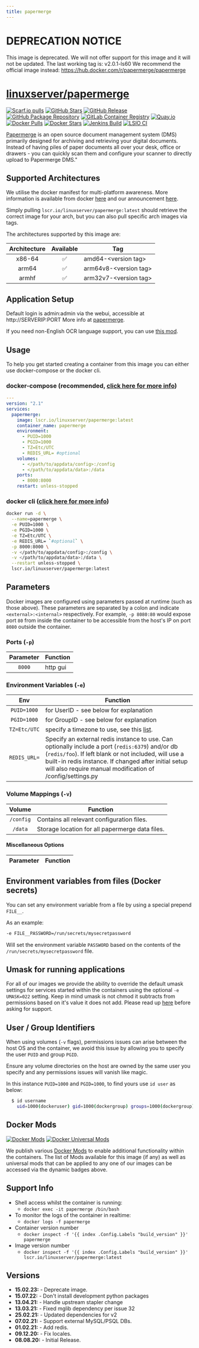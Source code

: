 ```yaml
---
title: papermerge
---
```

<!-- DO NOT EDIT THIS FILE MANUALLY  -->
<!-- Please read the https://github.com/linuxserver/docker-papermerge/blob/master/.github/CONTRIBUTING.md -->

# DEPRECATION NOTICE

This image is deprecated. We will not offer support for this image and it will not be updated.
The last working tag is:
      v2.0.1-ls60
We recommend the official image instead:
https://hub.docker.com/r/papermerge/papermerge

# [linuxserver/papermerge](https://github.com/linuxserver/docker-papermerge)

[![Scarf.io pulls](https://scarf.sh/installs-badge/linuxserver-ci/linuxserver%2Fpapermerge?color=94398d&label-color=555555&logo-color=ffffff&style=for-the-badge&package-type=docker)](https://scarf.sh/gateway/linuxserver-ci/docker/linuxserver%2Fpapermerge)
[![GitHub Stars](https://img.shields.io/github/stars/linuxserver/docker-papermerge.svg?color=94398d&labelColor=555555&logoColor=ffffff&style=for-the-badge&logo=github)](https://github.com/linuxserver/docker-papermerge)
[![GitHub Release](https://img.shields.io/github/release/linuxserver/docker-papermerge.svg?color=94398d&labelColor=555555&logoColor=ffffff&style=for-the-badge&logo=github)](https://github.com/linuxserver/docker-papermerge/releases)
[![GitHub Package Repository](https://img.shields.io/static/v1.svg?color=94398d&labelColor=555555&logoColor=ffffff&style=for-the-badge&label=linuxserver.io&message=GitHub%20Package&logo=github)](https://github.com/linuxserver/docker-papermerge/packages)
[![GitLab Container Registry](https://img.shields.io/static/v1.svg?color=94398d&labelColor=555555&logoColor=ffffff&style=for-the-badge&label=linuxserver.io&message=GitLab%20Registry&logo=gitlab)](https://gitlab.com/linuxserver.io/docker-papermerge/container_registry)
[![Quay.io](https://img.shields.io/static/v1.svg?color=94398d&labelColor=555555&logoColor=ffffff&style=for-the-badge&label=linuxserver.io&message=Quay.io)](https://quay.io/repository/linuxserver.io/papermerge)
[![Docker Pulls](https://img.shields.io/docker/pulls/linuxserver/papermerge.svg?color=94398d&labelColor=555555&logoColor=ffffff&style=for-the-badge&label=pulls&logo=docker)](https://hub.docker.com/r/linuxserver/papermerge)
[![Docker Stars](https://img.shields.io/docker/stars/linuxserver/papermerge.svg?color=94398d&labelColor=555555&logoColor=ffffff&style=for-the-badge&label=stars&logo=docker)](https://hub.docker.com/r/linuxserver/papermerge)
[![Jenkins Build](https://img.shields.io/jenkins/build?labelColor=555555&logoColor=ffffff&style=for-the-badge&jobUrl=https%3A%2F%2Fci.linuxserver.io%2Fjob%2FDocker-Pipeline-Builders%2Fjob%2Fdocker-papermerge%2Fjob%2Fmaster%2F&logo=jenkins)](https://ci.linuxserver.io/job/Docker-Pipeline-Builders/job/docker-papermerge/job/master/)
[![LSIO CI](https://img.shields.io/badge/dynamic/yaml?color=94398d&labelColor=555555&logoColor=ffffff&style=for-the-badge&label=CI&query=CI&url=https%3A%2F%2Fci-tests.linuxserver.io%2Flinuxserver%2Fpapermerge%2Flatest%2Fci-status.yml)](https://ci-tests.linuxserver.io/linuxserver/papermerge/latest/index.html)

[Papermerge](https://www.papermerge.com/) is an open source document management system (DMS) primarily designed for archiving and retrieving your digital documents. Instead of having piles of paper documents all over your desk, office or drawers - you can quickly scan them and configure your scanner to directly upload to Papermerge DMS."

## Supported Architectures

We utilise the docker manifest for multi-platform awareness. More information is available from docker [here](https://github.com/docker/distribution/blob/master/docs/spec/manifest-v2-2.md#manifest-list) and our announcement [here](https://blog.linuxserver.io/2019/02/21/the-lsio-pipeline-project/).

Simply pulling `lscr.io/linuxserver/papermerge:latest` should retrieve the correct image for your arch, but you can also pull specific arch images via tags.

The architectures supported by this image are:

| Architecture | Available | Tag |
| :----: | :----: | ---- |
| x86-64 | ✅ | amd64-\<version tag\> |
| arm64 | ✅ | arm64v8-\<version tag\> |
| armhf | ✅ | arm32v7-\<version tag\> |

## Application Setup

Default login is admin:admin via the webui, accessible at http://SERVERIP:PORT
More info at [papermerge](https://www.papermerge.com/).

If you need non-English OCR language support, you can use [this mod](https://github.com/linuxserver/docker-mods/tree/papermerge-multilangocr).

## Usage

To help you get started creating a container from this image you can either use docker-compose or the docker cli.

### docker-compose (recommended, [click here for more info](https://docs.linuxserver.io/general/docker-compose))

```yaml
---
version: "2.1"
services:
  papermerge:
    image: lscr.io/linuxserver/papermerge:latest
    container_name: papermerge
    environment:
      - PUID=1000
      - PGID=1000
      - TZ=Etc/UTC
      - REDIS_URL= #optional
    volumes:
      - </path/to/appdata/config>:/config
      - </path/to/appdata/data>:/data
    ports:
      - 8000:8000
    restart: unless-stopped
```

### docker cli ([click here for more info](https://docs.docker.com/engine/reference/commandline/cli/))

```bash
docker run -d \
  --name=papermerge \
  -e PUID=1000 \
  -e PGID=1000 \
  -e TZ=Etc/UTC \
  -e REDIS_URL= `#optional` \
  -p 8000:8000 \
  -v </path/to/appdata/config>:/config \
  -v </path/to/appdata/data>:/data \
  --restart unless-stopped \
  lscr.io/linuxserver/papermerge:latest

```

## Parameters

Docker images are configured using parameters passed at runtime (such as those above). These parameters are separated by a colon and indicate `<external>:<internal>` respectively. For example, `-p 8080:80` would expose port `80` from inside the container to be accessible from the host's IP on port `8080` outside the container.

### Ports (`-p`)

| Parameter | Function |
| :----: | --- |
| `8000` | http gui |

### Environment Variables (`-e`)

| Env | Function |
| :----: | --- |
| `PUID=1000` | for UserID - see below for explanation |
| `PGID=1000` | for GroupID - see below for explanation |
| `TZ=Etc/UTC` | specify a timezone to use, see this [list](https://en.wikipedia.org/wiki/List_of_tz_database_time_zones#List). |
| `REDIS_URL=` | Specify an external redis instance to use. Can optionally include a port (`redis:6379`) and/or db (`redis/foo`). If left blank or not included, will use a built-in redis instance. If changed after initial setup will also require manual modification of /config/settings.py |

### Volume Mappings (`-v`)

| Volume | Function |
| :----: | --- |
| `/config` | Contains all relevant configuration files. |
| `/data` | Storage location for all papermerge data files. |

#### Miscellaneous Options

| Parameter | Function |
| :-----:   | --- |

## Environment variables from files (Docker secrets)

You can set any environment variable from a file by using a special prepend `FILE__`.

As an example:

```bash
-e FILE__PASSWORD=/run/secrets/mysecretpassword
```

Will set the environment variable `PASSWORD` based on the contents of the `/run/secrets/mysecretpassword` file.

## Umask for running applications

For all of our images we provide the ability to override the default umask settings for services started within the containers using the optional `-e UMASK=022` setting.
Keep in mind umask is not chmod it subtracts from permissions based on it's value it does not add. Please read up [here](https://en.wikipedia.org/wiki/Umask) before asking for support.

## User / Group Identifiers

When using volumes (`-v` flags), permissions issues can arise between the host OS and the container, we avoid this issue by allowing you to specify the user `PUID` and group `PGID`.

Ensure any volume directories on the host are owned by the same user you specify and any permissions issues will vanish like magic.

In this instance `PUID=1000` and `PGID=1000`, to find yours use `id user` as below:

```bash
  $ id username
    uid=1000(dockeruser) gid=1000(dockergroup) groups=1000(dockergroup)
```

## Docker Mods

[![Docker Mods](https://img.shields.io/badge/dynamic/yaml?color=94398d&labelColor=555555&logoColor=ffffff&style=for-the-badge&label=papermerge&query=%24.mods%5B%27papermerge%27%5D.mod_count&url=https%3A%2F%2Fraw.githubusercontent.com%2Flinuxserver%2Fdocker-mods%2Fmaster%2Fmod-list.yml)](https://mods.linuxserver.io/?mod=papermerge "view available mods for this container.") [![Docker Universal Mods](https://img.shields.io/badge/dynamic/yaml?color=94398d&labelColor=555555&logoColor=ffffff&style=for-the-badge&label=universal&query=%24.mods%5B%27universal%27%5D.mod_count&url=https%3A%2F%2Fraw.githubusercontent.com%2Flinuxserver%2Fdocker-mods%2Fmaster%2Fmod-list.yml)](https://mods.linuxserver.io/?mod=universal "view available universal mods.")

We publish various [Docker Mods](https://github.com/linuxserver/docker-mods) to enable additional functionality within the containers. The list of Mods available for this image (if any) as well as universal mods that can be applied to any one of our images can be accessed via the dynamic badges above.

## Support Info

* Shell access whilst the container is running:
  * `docker exec -it papermerge /bin/bash`
* To monitor the logs of the container in realtime:
  * `docker logs -f papermerge`
* Container version number
  * `docker inspect -f '{{ index .Config.Labels "build_version" }}' papermerge`
* Image version number
  * `docker inspect -f '{{ index .Config.Labels "build_version" }}' lscr.io/linuxserver/papermerge:latest`

## Versions

* **15.02.23:** - Deprecate image.
* **15.07.22:** - Don't install development python packages
* **13.04.21:** - Handle upstream stapler change
* **13.03.21:** - Fixed mglib dependency per issue 32
* **25.02.21:** - Updated dependencies for v2
* **07.02.21:** - Support external MySQL/PSQL DBs.
* **01.02.21:** - Add redis.
* **09.12.20:** - Fix locales.
* **08.08.20:** - Initial Release.
